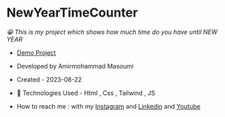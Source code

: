 # NewYearTimeCounter
*😁 This is my project which shows how much time do you have until NEW YEAR*
- [Demo Project](https://masoomi1396.github.io/newYearTimeCounter/)
- Developed by Amirmohammad Masoumi
- Created - 2023-08-22
- 🤖 Technologies Used - Html , Css , Tailwind , JS

- How to reach me : with my
[Instagram](https://www.instagram.com/masoomi1402) and
[Linkedin](https://www.linkedin.com/in/masoumi1402) and
[Youtube](https://www.youtube.com/@masoomi1402)
